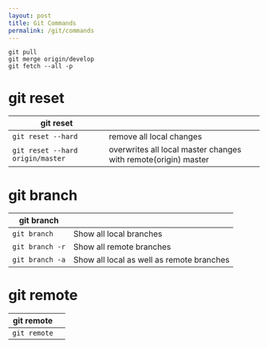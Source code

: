 ```yaml
---
layout: post
title: Git Commands
permalink: /git/commands
---
```


```
git pull
git merge origin/develop
git fetch --all -p
```

# git reset

|git reset||
|---|---|
|`git reset --hard`|remove all local changes|
|`git reset --hard origin/master`|overwrites all local master changes with remote(origin) master|

# git branch

|git branch||
|---|---|
|`git branch`|Show all local branches|
|`git branch -r`|Show all remote branches|
|`git branch -a`|Show all local as well as remote branches|

# git remote

|git remote||
|---|---|
|`git remote`||
